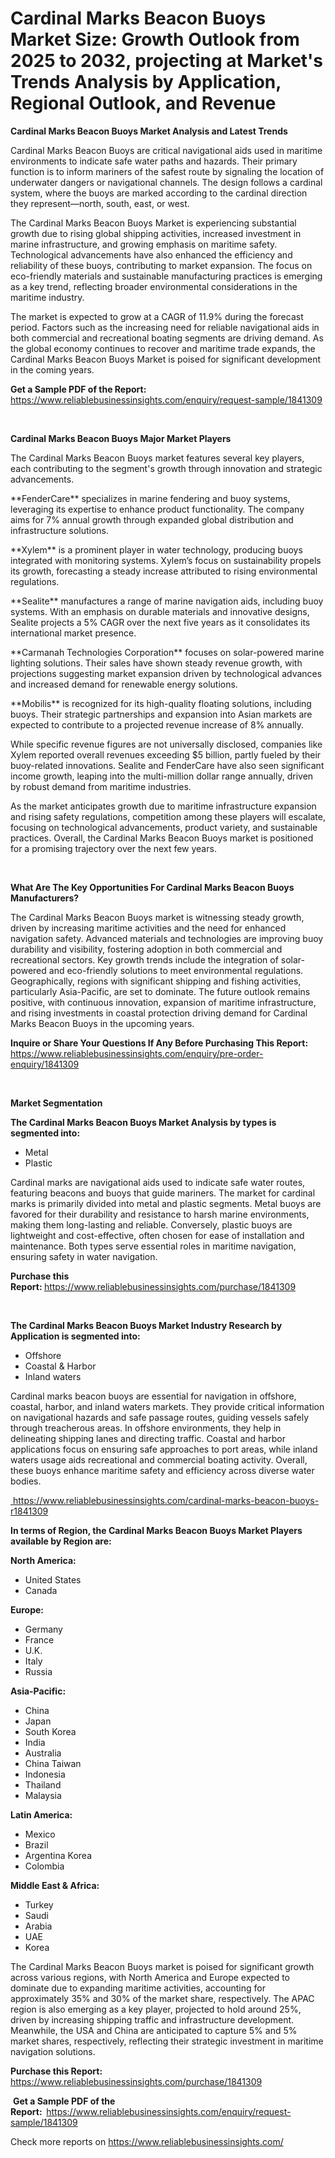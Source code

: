 <p><h1>Cardinal Marks Beacon Buoys Market Size: Growth Outlook from 2025 to 2032, projecting at Market's Trends Analysis by Application, Regional Outlook, and Revenue</h1></p><p><strong>Cardinal Marks Beacon Buoys Market Analysis and Latest Trends</strong></p>
<p><p>Cardinal Marks Beacon Buoys are critical navigational aids used in maritime environments to indicate safe water paths and hazards. Their primary function is to inform mariners of the safest route by signaling the location of underwater dangers or navigational channels. The design follows a cardinal system, where the buoys are marked according to the cardinal direction they represent—north, south, east, or west.</p><p>The Cardinal Marks Beacon Buoys Market is experiencing substantial growth due to rising global shipping activities, increased investment in marine infrastructure, and growing emphasis on maritime safety. Technological advancements have also enhanced the efficiency and reliability of these buoys, contributing to market expansion. The focus on eco-friendly materials and sustainable manufacturing practices is emerging as a key trend, reflecting broader environmental considerations in the maritime industry.</p><p>The market is expected to grow at a CAGR of 11.9% during the forecast period. Factors such as the increasing need for reliable navigational aids in both commercial and recreational boating segments are driving demand. As the global economy continues to recover and maritime trade expands, the Cardinal Marks Beacon Buoys Market is poised for significant development in the coming years.</p></p>
<p><strong>Get a Sample PDF of the Report:&nbsp;</strong> <a href="https://www.reliablebusinessinsights.com/enquiry/request-sample/1841309?utm_campaign=2440&utm_medium=2&utm_source=Github&utm_content=ia&utm_term=12042025&utm_id=cardinal-marks-beacon-buoys">https://www.reliablebusinessinsights.com/enquiry/request-sample/1841309</a></p>
<p>&nbsp;</p>
<p><strong>Cardinal Marks Beacon Buoys Major Market Players</strong></p>
<p><p>The Cardinal Marks Beacon Buoys market features several key players, each contributing to the segment's growth through innovation and strategic advancements.</p><p>**FenderCare** specializes in marine fendering and buoy systems, leveraging its expertise to enhance product functionality. The company aims for 7% annual growth through expanded global distribution and infrastructure solutions.</p><p>**Xylem** is a prominent player in water technology, producing buoys integrated with monitoring systems. Xylem’s focus on sustainability propels its growth, forecasting a steady increase attributed to rising environmental regulations.</p><p>**Sealite** manufactures a range of marine navigation aids, including buoy systems. With an emphasis on durable materials and innovative designs, Sealite projects a 5% CAGR over the next five years as it consolidates its international market presence.</p><p>**Carmanah Technologies Corporation** focuses on solar-powered marine lighting solutions. Their sales have shown steady revenue growth, with projections suggesting market expansion driven by technological advances and increased demand for renewable energy solutions.</p><p>**Mobilis** is recognized for its high-quality floating solutions, including buoys. Their strategic partnerships and expansion into Asian markets are expected to contribute to a projected revenue increase of 8% annually.</p><p>While specific revenue figures are not universally disclosed, companies like Xylem reported overall revenues exceeding $5 billion, partly fueled by their buoy-related innovations. Sealite and FenderCare have also seen significant income growth, leaping into the multi-million dollar range annually, driven by robust demand from maritime industries.</p><p>As the market anticipates growth due to maritime infrastructure expansion and rising safety regulations, competition among these players will escalate, focusing on technological advancements, product variety, and sustainable practices. Overall, the Cardinal Marks Beacon Buoys market is positioned for a promising trajectory over the next few years.</p></p>
<p>&nbsp;</p>
<p><strong>What Are The Key Opportunities For Cardinal Marks Beacon Buoys Manufacturers?</strong></p>
<p><p>The Cardinal Marks Beacon Buoys market is witnessing steady growth, driven by increasing maritime activities and the need for enhanced navigation safety. Advanced materials and technologies are improving buoy durability and visibility, fostering adoption in both commercial and recreational sectors. Key growth trends include the integration of solar-powered and eco-friendly solutions to meet environmental regulations. Geographically, regions with significant shipping and fishing activities, particularly Asia-Pacific, are set to dominate. The future outlook remains positive, with continuous innovation, expansion of maritime infrastructure, and rising investments in coastal protection driving demand for Cardinal Marks Beacon Buoys in the upcoming years.</p></p>
<p><strong>Inquire or Share Your Questions If Any Before Purchasing This Report:</strong> <a href="https://www.reliablebusinessinsights.com/enquiry/pre-order-enquiry/1841309?utm_campaign=2440&utm_medium=2&utm_source=Github&utm_content=ia&utm_term=12042025&utm_id=cardinal-marks-beacon-buoys">https://www.reliablebusinessinsights.com/enquiry/pre-order-enquiry/1841309</a></p>
<p>&nbsp;</p>
<p><strong>Market Segmentation</strong></p>
<p><strong>The Cardinal Marks Beacon Buoys Market Analysis by types is segmented into:</strong></p>
<p><ul><li>Metal</li><li>Plastic</li></ul></p>
<p><p>Cardinal marks are navigational aids used to indicate safe water routes, featuring beacons and buoys that guide mariners. The market for cardinal marks is primarily divided into metal and plastic segments. Metal buoys are favored for their durability and resistance to harsh marine environments, making them long-lasting and reliable. Conversely, plastic buoys are lightweight and cost-effective, often chosen for ease of installation and maintenance. Both types serve essential roles in maritime navigation, ensuring safety in water navigation.</p></p>
<p><strong>Purchase this Report:&nbsp;</strong><a href="https://www.reliablebusinessinsights.com/purchase/1841309?utm_campaign=2440&utm_medium=2&utm_source=Github&utm_content=ia&utm_term=12042025&utm_id=cardinal-marks-beacon-buoys">https://www.reliablebusinessinsights.com/purchase/1841309</a></p>
<p>&nbsp;</p>
<p><strong>The Cardinal Marks Beacon Buoys Market Industry Research by Application is segmented into:</strong></p>
<p><ul><li>Offshore</li><li>Coastal & Harbor</li><li>Inland waters</li></ul></p>
<p><p>Cardinal marks beacon buoys are essential for navigation in offshore, coastal, harbor, and inland waters markets. They provide critical information on navigational hazards and safe passage routes, guiding vessels safely through treacherous areas. In offshore environments, they help in delineating shipping lanes and directing traffic. Coastal and harbor applications focus on ensuring safe approaches to port areas, while inland waters usage aids recreational and commercial boating activity. Overall, these buoys enhance maritime safety and efficiency across diverse water bodies.</p></p>
<p><a href="https://www.reliablebusinessinsights.com/cardinal-marks-beacon-buoys-r1841309?utm_campaign=2440&utm_medium=2&utm_source=Github&utm_content=ia&utm_term=12042025&utm_id=cardinal-marks-beacon-buoys">&nbsp;https://www.reliablebusinessinsights.com/cardinal-marks-beacon-buoys-r1841309</a></p>
<p><strong>In terms of Region, the Cardinal Marks Beacon Buoys Market Players available by Region are:</strong></p>
<p>
    <p> <strong> North America: </strong>
        <ul>
            <li>United States</li>
            <li>Canada</li>
        </ul>
        </p> 
    <p> <strong> Europe: </strong>
        <ul>
            <li>Germany</li>
            <li>France</li>
            <li>U.K.</li>
            <li>Italy</li>
            <li>Russia</li>
        </ul>
        </p> 
    <p> <strong> Asia-Pacific: </strong>
        <ul>
            <li>China</li>
            <li>Japan</li>
            <li>South Korea</li>
            <li>India</li>
            <li>Australia</li>
            <li>China Taiwan</li>
            <li>Indonesia</li>
            <li>Thailand</li>
            <li>Malaysia</li>
        </ul>
        </p> 
    <p> <strong> Latin America: </strong>
        <ul>
            <li>Mexico</li>
            <li>Brazil</li>
            <li>Argentina Korea</li>
            <li>Colombia</li>
        </ul>
        </p> 
    <p> <strong> Middle East & Africa: </strong>
        <ul>
            <li>Turkey</li>
            <li>Saudi</li>
            <li>Arabia</li>
            <li>UAE</li>
            <li>Korea</li>
        </ul>
    </p>
    </p>
<p><p>The Cardinal Marks Beacon Buoys market is poised for significant growth across various regions, with North America and Europe expected to dominate due to expanding maritime activities, accounting for approximately 35% and 30% of the market share, respectively. The APAC region is also emerging as a key player, projected to hold around 25%, driven by increasing shipping traffic and infrastructure development. Meanwhile, the USA and China are anticipated to capture 5% and 5% market shares, respectively, reflecting their strategic investment in maritime navigation solutions.</p></p>
<p><strong>Purchase this Report: </strong><a href="https://www.reliablebusinessinsights.com/purchase/1841309?utm_campaign=2440&utm_medium=2&utm_source=Github&utm_content=ia&utm_term=12042025&utm_id=cardinal-marks-beacon-buoys">https://www.reliablebusinessinsights.com/purchase/1841309</a></p>
<p>&nbsp;<strong>Get a Sample PDF of the Report:&nbsp;&nbsp;</strong><a href="https://www.reliablebusinessinsights.com/enquiry/request-sample/1841309?utm_campaign=2440&utm_medium=2&utm_source=Github&utm_content=ia&utm_term=12042025&utm_id=cardinal-marks-beacon-buoys">https://www.reliablebusinessinsights.com/enquiry/request-sample/1841309</a></p>
<p><strong></strong></p>
<p>Check more reports on <a href="https://www.reliablebusinessinsights.com/?utm_campaign=2440&utm_medium=2&utm_source=Github&utm_content=ia&utm_term=12042025&utm_id=cardinal-marks-beacon-buoys">https://www.reliablebusinessinsights.com/</a></p>